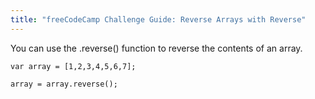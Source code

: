 ```yaml
---
title: "freeCodeCamp Challenge Guide: Reverse Arrays with Reverse"
---
```


You can use the .reverse() function to reverse the contents of an array.

    var array = [1,2,3,4,5,6,7];

    array = array.reverse();
